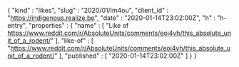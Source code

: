 {
  "kind" : "likes",
  "slug" : "2020/01/im4ou",
  "client_id" : "https://indigenous.realize.be",
  "date" : "2020-01-14T23:02:00Z",
  "h" : "h-entry",
  "properties" : {
    "name" : [ "Like of https://www.reddit.com/r/AbsoluteUnits/comments/eoi4vh/this_absolute_unit_of_a_rodent/" ],
    "like-of" : [ "https://www.reddit.com/r/AbsoluteUnits/comments/eoi4vh/this_absolute_unit_of_a_rodent/" ],
    "published" : [ "2020-01-14T23:02:00Z" ]
  }
}
